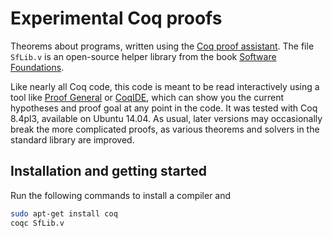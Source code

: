 # Experimental Coq proofs

Theorems about programs, written using the [Coq proof assistant][coq].  The
file `SfLib.v` is an open-source helper library from the book
[Software Foundations][sf].

Like nearly all Coq code, this code is meant to be read interactively using
a tool like [Proof General][] or [CoqIDE][], which can show you the current
hypotheses and proof goal at any point in the code.  It was tested with Coq
8.4pl3, available on Ubuntu 14.04.  As usual, later versions may
occasionally break the more complicated proofs, as various theorems and
solvers in the standard library are improved.

## Installation and getting started

Run the following commands to install a compiler and 

```sh
sudo apt-get install coq
coqc SfLib.v
```

[coq]: https://coq.inria.fr/
[sf]: http://www.cis.upenn.edu/~bcpierce/sf/current/toc.html
[CoqIDE]: https://coq.inria.fr/V8.1/refman/Reference-Manual016.html
[Proof General]: http://proofgeneral.inf.ed.ac.uk/
